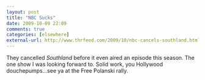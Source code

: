 ```yaml
---
layout: post  
title: "NBC Sucks"  
date: 2009-10-09 22:09  
comments: true  
categories: [elsewhere]
external-url: http://www.thrfeed.com/2009/10/nbc-cancels-southland.html  
---
```


They cancelled <em>Southland</em> before it even aired an episode this season. The one show I was looking forward to. Solid work, you Hollywood douchepumps...see ya at the Free Polanski rally.
